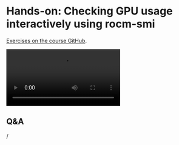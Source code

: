 # Hands-on: Checking GPU usage interactively using rocm-smi

<!--
[Exercises on the course GitHub](https://github.com/Lumi-supercomputer/Getting_Started_with_AI_workshop/tree/ai-20250527/04_Understanding_GPU_activity_and_checking_jobs).
-->

[Exercises on the course GitHub](https://github.com/Lumi-supercomputer/Getting_Started_with_AI_workshop/tree/main/04_Understanding_GPU_activity_and_checking_jobs).

<!--
A video recording of the discussion of the solution will follow.
-->

<video src="https://462000265.lumidata.eu/ai-20250527/recordings/E04_CheckingGPU.mp4" controls="controls"></video>


## Q&A

/
